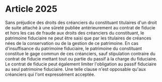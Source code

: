# Article 2025

Sans préjudice des droits des créanciers du constituant titulaires d'un droit de suite attaché à une sûreté publiée antérieurement au contrat de fiducie et hors les cas de fraude aux droits des créanciers du constituant, le patrimoine fiduciaire ne peut être saisi que par les titulaires de créances nées de la conservation ou de la gestion de ce patrimoine.   En cas d'insuffisance du patrimoine fiduciaire, le patrimoine du constituant constitue le gage commun de ces créanciers, sauf stipulation contraire du contrat de fiducie mettant tout ou partie du passif à la charge du fiduciaire.   Le contrat de fiducie peut également limiter l'obligation au passif fiduciaire au seul patrimoine fiduciaire. Une telle clause n'est opposable qu'aux créanciers qui l'ont expressément acceptée.